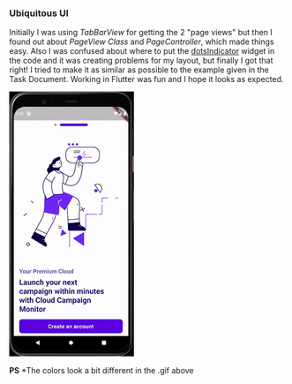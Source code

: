 ### Ubiquitous UI
Initially I was using *TabBarView* for getting the 2 "page views" but then I found out about *PageView Class* and *PageController*, which made things easy. Also I was confused about where to put the [dotsIndicator](https://pub.dev/packages/dots_indicator) widget in the code and it was creating problems for my layout, but finally I got that right! I tried to make it as similar as possible to the example given in the Task Document.
Working in Flutter was fun and I hope it looks as expected.

![UI-Screen Recording](https://github.com/s0mnaths/amfoss-tasks/blob/main/task-07/UI-screenrecord.gif)

**PS** *The colors look a bit different in the .gif above
